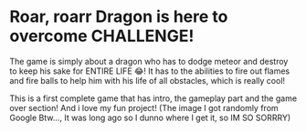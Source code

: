 # Roar, roarr Dragon is here to overcome CHALLENGE!

The game is simply about a dragon who has to dodge meteor and destroy to keep his sake for ENTIRE LIFE 😂! It has to the abilities to fire out flames and fire balls to help him with his life of all obstacles, which is really cool!

This is a first complete game that has intro, the gameplay part and the game over section! And i love my fun project! (The image I got randomly from Google Btw..., It was long ago so I dunno where I get it, so IM SO SORRRY)
